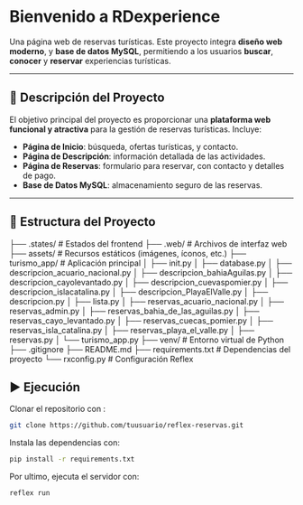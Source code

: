# Bienvenido a RDexperience

Una página web de reservas turísticas. Este proyecto integra **diseño web moderno**, y **base de datos MySQL**, permitiendo a los usuarios **buscar**, **conocer** y **reservar** experiencias turísticas.

---

## 📌 Descripción del Proyecto

El objetivo principal del proyecto es proporcionar una **plataforma web funcional y atractiva** para la gestión de reservas turísticas. Incluye:

- **Página de Inicio**: búsqueda, ofertas turísticas, y contacto.
- **Página de Descripción**: información detallada de las actividades.
- **Página de Reservas**: formulario para reservar, con contacto y detalles de pago.
- **Base de Datos MySQL**: almacenamiento seguro de las reservas.

---

## 📁 Estructura del Proyecto
├── .states/ # Estados del frontend
├── .web/ # Archivos de interfaz web
├── assets/ # Recursos estáticos (imágenes, íconos, etc.)
├── turismo_app/ # Aplicación principal
│ ├── init.py
│ ├── database.py
│ ├── descripcion_acuario_nacional.py
│ ├── descripcion_bahiaAguilas.py
│ ├── descripcion_cayolevantado.py
│ ├── descripcion_cuevaspomier.py
│ ├── descripcion_islacatalina.py
│ ├── descripcion_PlayaElValle.py
│ ├── descripcion.py
│ ├── lista.py
│ ├── reservas_acuario_nacional.py
│ ├── reservas_admin.py
│ ├── reservas_bahia_de_las_aguilas.py
│ ├── reservas_cayo_levantado.py
│ ├── reservas_cuecas_pomier.py
│ ├── reservas_isla_catalina.py
│ ├── reservas_playa_el_valle.py
│ ├── reservas.py
│ └── turismo_app.py
├── venv/ # Entorno virtual de Python
├── .gitignore
├── README.md
├── requirements.txt # Dependencias del proyecto
└── rxconfig.py # Configuración Reflex

## ▶️ Ejecución

Clonar el repositorio con :
```bash
git clone https://github.com/tuusuario/reflex-reservas.git
```

Instala las dependencias con:
```bash
pip install -r requirements.txt
```

Por ultimo, ejecuta el servidor con:
```bash
reflex run